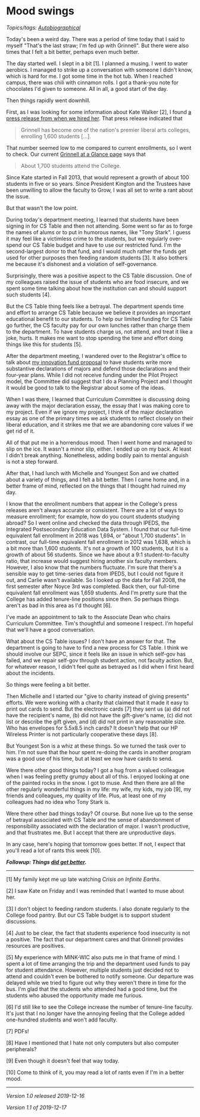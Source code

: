 Mood swings
===========

*Topics/tags: [Autobiographical](index-autobiographical)*

Today's been a weird day.  There was a period of time today that I
said to myself "That's the last straw; I'm fed up with Grinnell".
But there were also times that I felt a bit better, perhaps even
much better.

The day started well.  I slept in a bit [1].  I planned a musing.
I went to water aerobics.  I managed to strike up a conversation
with someone I didn't know, which is hard for me.  I got some time
in the hot tub.  When I reached campus, there was chili with cinnamon
rolls.  I got a thank-you note for chocolates I'd given to someone.
All in all, a good start of the day.

Then things rapidly went downhill.

First, as I was looking for some information about Kate Walker [2],
I found [a press release from when we hired her](http://magazine.grinnell.edu/news/releases/kate-walker-named-vice-president-finance-and-treasurer-grinnell-college).  That press release indicated that

> Grinnell has become one of the nation's premier liberal arts colleges, enrolling 1,600 students [...].

That number seemed low to me compared to current enrollments, so I went to
check.  Our current [Grinnell at a Glance page](https://www.grinnell.edu/about-grinnell/grinnell-glance) says that

> About 1,700 students attend the College. 

Since Kate started in Fall 2013, that would represent a growth of about
100 students in five or so years.  Since President Kington and the
Trustees have been unwilling to allow the faculty to Grow, I was
all set to write a rant about the issue.

But that wasn't the low point.

During today's department meeting, I learned that students have
been signing in for CS Table and then not attending.  Some went so
far as to forge the names of alums or to put in humorous names,
like "Tony Stark".  I guess it may feel like a victimless crime to
the students, but we regularly over-spend our CS Table budget and
have to use our restricted fund.  I'm the second-largest donor to
that fund, and I would much rather the funds get used for other
purposes then feeding random students [3].  It also bothers me
because it's dishonest and a violation of self-governance.  

Surprisingly, there was a positive aspect to the CS Table discussion.
One of my colleagues raised the issue of students who are food
insecure, and we spent some time talking about how the institution
can and should support such students [4].

But the CS Table thing feels like a betrayal.  The department spends
time and effort to arrange CS Table because we believe it provides
an important educational benefit to our students.  To help our
limited funding for CS Table go further, the CS faculty pay for our
own lunches rather than charge them to the department.  To have
students charge us, not attend, and treat it like a joke, hurts.
It makes me want to stop spending the time and effort doing things
like this for students [5].

After the department meeting, I wandered over to the Registrar's
office to talk about [my innovation fund
proposal](innovation-fund-2019-09-27) to have students write more
substantive declarations of majors and defend those declarations
and their four-year plans.  While I did not receive funding under
the Pilot Project model, the Committee did suggest that I do a
Planning Project and I thought it would be good to talk to the
Registrar about some of the ideas.  

When I was there, I learned that Curriculum Committee is discussing
doing away with the major declaration essay, the essay that I was
making core to my project.  Even if we ignore my project, I think
of the major declaration essay as one of the primary times we ask
students to reflect closely on their liberal education, and it
strikes me that we are abandoning core values if we get rid of it.

All of that put me in a horrendous mood.  Then I went home and
managed to slip on the ice.  It wasn't a minor slip, either.  I
ended up on my back.  At least I didn't break anything.  Nonetheless,
adding bodily pain to mental anguish is not a step forward.

After that, I had lunch with Michelle and Youngest Son and we chatted
about a variety of things, and I felt a bit better.  Then I came
home and, in a better frame of mind, reflected on the things that
I thought had ruined my day.

I know that the enrollment numbers that appear in the College's press
releases aren't always accurate or consistent.  There are a lot of ways
to measure enrollment; for example, how do you count students studying
abroad?  So I went online and checked the data through IPEDS, the
Integrated Postsecondary Education Data System.  I found that our
full-time equivalent fall enrollment in 2018 was 1,694, or "about 1,700
students".  In contrast, our full-time equivalent fall enrollment in 2012
was 1,638, which is a bit more than 1,600 students.  It's not a growth of
100 students, but it is a growth of about 56 students.  Since we have
about a 9:1 student-to-faculty ratio, that increase would suggest
hiring another six faculty members.  However, I also know that the numbers
fluctuate.  I'm sure that there's a sensible way to get time-series data
from IPEDS, but I could not figure it out, and Carlie wasn't available.
So I looked up the data for Fall 2008, the first semester after Noyce
3rd was completed.  Back then, our full-time equivalent fall
enrollment was 1,659 students.  And I'm pretty sure that the College
has added tenure-line positions since then.  So perhaps things aren't
as bad in this area as I'd thought [6].

I've made an appointment to talk to the Associate Dean who chairs
Curriculum Committee.  Tim's thoughtful and someone I respect.  I'm
hopeful that we'll have a good conversation.

What about the CS Table issues?  I don't have an answer for that.
The department is going to have to find a new process for CS Table.
I think we should involve our SEPC, since it feels like an issue
in which self-gov has failed, and we repair self-gov through student
action, not faculty action.  But, for whatever reason, I didn't feel
quite as betrayed as I did when I first heard about the incidents.

So things were feeling a bit better.

Then Michelle and I started our "give to charity instead of giving
presents" efforts.  We were working with a charity that claimed
that it made it easy to print out cards to send.  But the electronic
cards [7] they sent us (a) did not have the recipient's name, (b)
did not have the gift-giver's name, (c) did not list or describe
the gift given, and (d) did not print in any reasonable size.  Who
has envelopes for 5.5x8.5 inch cards?  It doesn't help that our HP
Wireless Printer is not particularly cooperative these days [8].

But Youngest Son is a whiz at these things.  So we turned the task
over to him.  I'm not sure that the hour spent re-doing the cards
in another program was a good use of his time, but at least we now
have cards to send.

Were there other good things today?  I got a hug from a valued colleague
when I was feeling pretty grumpy about all of this.  I enjoyed looking
at one of the painted rocks in the snow.  I got to muse.  And then there
are all the other regularly wonderful things in my life: my wife,
my kids, my job [9], my friends and colleagues, my quality of life.
Plus, at least one of my colleagues had no idea who Tony Stark is.

Were there other bad things today?  Of course.  But none live up to
the sense of betrayal associated with CS Table and the sense of
abandonment of responsibility associated with the declaration of major.
I wasn't productive, and that frustrates me.  But I accept that there
are unproductive days.

In any case, here's hoping that tomorrow goes better.  If not, I expect
that you'll read a lot of rants this week [10].

_**Followup: Things [did get better](getting-better-2019-12-19).**_

---

[1] My family kept me up late watching _Crisis on Infinite Earths_.

[2] I saw Kate on Friday and I was reminded that I wanted to muse
about her.

[3] I don't object to feeding random students.  I also donate regularly
to the College food pantry.  But our CS Table budget is to support
student discussions.

[4] Just to be clear, the fact that students experience food insecurity
is not a positive.  The fact that our department cares and that Grinnell
provides resources are positives.

[5] My experience with MINK-WIC also puts me in that frame of mind.
I spent a lot of time arranging the trip and the department used
funds to pay for student attendance.  However, multiple students
just decided not to attend and couldn't even be bothered to notify
someone.  Our departure was delayed while we tried to figure out why
they weren't there in time for the bus.  I'm glad that the students
who attended had a good time, but the students who abused the
opportunity made me furious.

[6] I'd still like to see the College increase the number of tenure-line
faculty.  It's just that I no longer have the annoying feeling that
the College added one-hundred students and won't add faculty.

[7] PDFs!

[8] Have I mentioned that I hate not only computers but also
computer peripherals?

[9] Even though it doesn't feel that way today.

[10] Come to think of it, you may read a lot of rants even if I'm
in a better mood.

---

*Version 1.0 released 2019-12-16*

*Version 1.1 of 2019-12-17*
